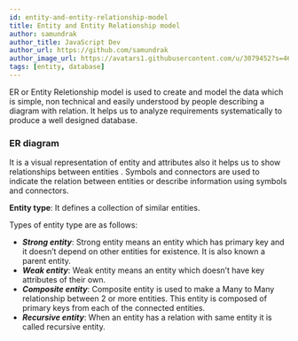 ```yaml
---
id: entity-and-entity-relationship-model
title: Entity and Entity Relationship model
author: samundrak
author_title: JavaScript Dev
author_url: https://github.com/samundrak
author_image_url: https://avatars1.githubusercontent.com/u/3079452?s=460&u=e5bd48488cb71b665ea5403192c6b8a963644a08&v=4
tags: [entity, database]
---
```


ER or Entity Reletionship model is used to create and model the data which is simple, non technical and easily understood by people describing a diagram with relation. It helps us to analyze requirements systematically to produce a well designed database.

<!-- truncate -->

### ER diagram

It is a visual representation of entity and attributes also it helps us to show relationships between entities . Symbols and connectors are used to indicate the relation between entities or describe information using symbols and connectors.

**Entity type**: It defines a collection of similar entities.

Types of entity type are as follows:

- **_Strong entity_**: Strong entity means an entity which has primary key and it doesn’t depend on other entities for existence. It is also known a parent entity.
- **_Weak entity_**: Weak entity means an entity which doesn’t have key attributes of their own.
- **_Composite entity_**: Composite entity is used to make a Many to Many relationship between 2 or more entities. This entity is composed of primary keys from each of the connected entities.
- **_Recursive entity_**: When an entity has a relation with same entity it is called recursive entity.
